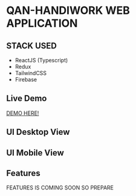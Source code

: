 # QAN-HANDIWORK WEB APPLICATION

## STACK USED
- ReactJS (Typescript)
- Redux
- TailwindCSS
- Firebase
## Live Demo 
<a href = " " >DEMO HERE!<a/>

## UI Desktop View


## UI Mobile View

## Features 
FEATURES IS COMING SOON SO PREPARE